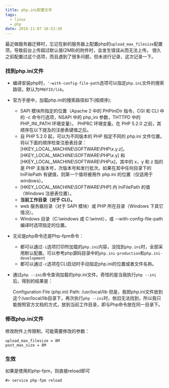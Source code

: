 ```yaml
---
title: php.ini配置文件
tags:
  - linux
  - php
date: 2016-11-07 16:53:30
---
```



最近做服务器迁移时，忘记在新的服务器上配置php的`upload_max_filesize`配置项，导致前台上传超过默认值(2MB)的附件时，会发生错误从而无法上传。
很久之前配置过这个选项，而且遇到了很多问题，但未进行记录，这次记录一下。
### 找到php.ini文件
* 编译安装php时，`'—with-config-file-path`选项可以指定`php.ini`文件的搜索路径，默认为`PREFIX/lib`。
* 官方手册中，加载php.ini的搜索路径如下(按顺序);
    * SAPI 模块所指定的位置（Apache 2 中的 PHPIniDir 指令，CGI 和 CLI 中的 -c 命令行选项，NSAPI 中的 php_ini 参数，THTTPD 中的 PHP_INI_PATH 环境变量）。
    PHPRC 环境变量。在 PHP 5.2.0 之前，其顺序在以下提及的注册表键值之后。
    * 自 PHP 5.2.0 起，可以为不同版本的 PHP 指定不同的 php.ini 文件位置。将以下面的顺序检查注册表目录：[HKEY_LOCAL_MACHINE\SOFTWARE\PHP\x.y.z]，[HKEY_LOCAL_MACHINE\SOFTWARE\PHP\x.y] 和 [HKEY_LOCAL_MACHINE\SOFTWARE\PHP\x]，其中的 x，y 和 z 指的是 PHP 主版本号，次版本号和发行批次。如果在其中任何目录下的 IniFilePath 有键值，则第一个值将被用作 php.ini 的位置（仅适用于 windows）。
    * [HKEY_LOCAL_MACHINE\SOFTWARE\PHP] 内 IniFilePath 的值（Windows 注册表位置）。
    * **当前工作目录（对于 CLI）。**
    * web 服务器目录（对于 SAPI 模块）或 PHP 所在目录（Windows 下其它情况）。
    * Windows 目录（C:\windows 或 C:\winnt），或 --with-config-file-path 编译时选项指定的位置。

* 无论是php命令还是Php-fpm命令：
    * 都可以通过`-i`选项打印所加载的`php.ini`内容，没找到`php.ini`时，全部采用默认配置。可以参考php源码目录中的`php.ini-production`和`php.ini-development`
    * 都可以通过`-c`选项在CLI启动时手动指定php.ini的位置或者文件名称。
* 通过`php --ini`命令查询加载的php.ini文件。奇怪的是当我执行`php --ini`后，得到的结果是：  


    Configuration File (php.ini) Path: /usr/local/lib
但是，我把php.ini文件放到这个/usr/local/lib目录下，再次执行`php --ini`时，依旧无法找到，所以我只能按照官方文档的方式，放到当前工作目录，即与Php命令放在同一目录下。

### 修改php.ini文件
修改附件上传限制，可能需要修改的参数：

    upload_max_filesize = 8M
    post_max_size = 8M
### 生效
如果是使用的php-fpm，则直接reload即可
  
    #> service php-fpm reload